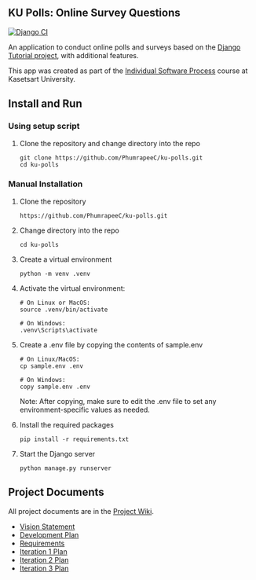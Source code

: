 ## KU Polls: Online Survey Questions 
[![Django CI](https://github.com/PhumrapeeC/ku-polls/actions/workflows/django.yml/badge.svg)](https://github.com/PhumrapeeC/ku-polls/actions/workflows/django.yml)

An application to conduct online polls and surveys based
on the [Django Tutorial project][django-tutorial], with
additional features.

This app was created as part of the [Individual Software Process](
https://cpske.github.io/ISP) course at Kasetsart University.

## Install and Run
### Using setup script
1. Clone the repository and change directory into the repo
   ```
   git clone https://github.com/PhumrapeeC/ku-polls.git
   cd ku-polls
   ```
### Manual Installation
1. Clone the repository
   ```
   https://github.com/PhumrapeeC/ku-polls.git
   ```
2. Change directory into the repo
   ```
   cd ku-polls
   ```
3. Create a virtual environment
   ```
   python -m venv .venv
   ```
4. Activate the virtual environment:
   ```
   # On Linux or MacOS:
   source .venv/bin/activate
   
   # On Windows:
   .venv\Scripts\activate
   ```
5. Create a .env file by copying the contents of sample.env
   
   ```
   # On Linux/MacOS:
   cp sample.env .env

   # On Windows:
   copy sample.env .env
   ```
   Note: After copying, make sure to edit the .env file to set any environment-specific values as needed.
6. Install the required packages
   ```
   pip install -r requirements.txt
   ```
7. Start the Django server
   ```
   python manage.py runserver
   ```

## Project Documents

All project documents are in the [Project Wiki](../../wiki/Home).

- [Vision Statement](../../wiki/Vision%20Statement)
- [Development Plan](../../wiki/Development%20Plan)
- [Requirements](../../wiki/Requirements)
- [Iteration 1 Plan](https://github.com/PhumrapeeC/ku-polls/wiki/Iteration-1-Plan)
- [Iteration 2 Plan](https://github.com/PhumrapeeC/ku-polls/wiki/Iteration-2-plan)
- [Iteration 3 Plan](https://github.com/PhumrapeeC/ku-polls/wiki/Iteration-3-plan)

[django-tutorial]: TODO-write-the-django-tutorial-URL-here
